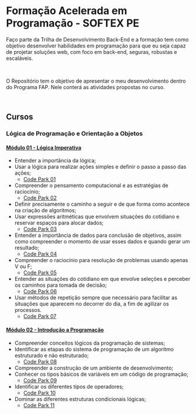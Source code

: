 # Formação Acelerada em Programação - SOFTEX PE

Faço parte da Trilha de Desenvolvimento Back-End e a formação tem como objetivo desenvolver habilidades em programação para que eu seja capaz de projetar soluções web, com foco em back-end, seguras, robustas e escaláveis.

<br>

O Repositório tem o objetivo de apresentar o meu desenvolvimento dentro do Programa FAP. Nele conterá as atividades propostas no curso.

<br>

## Cursos

### Lógica de Programação e Orientação a Objetos

#### [**Módulo 01 - Lógica Imperativa**](https://github.com/marcelofox4/formacao-acelerada-em-programacao-softex/tree/main/01-logica-de-programacao-e-orientacao-a-objetos/m1-logica-imperativa)

- Entender a importância da lógica;
- Usar a lógica para realizar ações simples e definir o passo a passo das ações;
  - [Code Park 01](https://github.com/marcelofox4/formacao-acelerada-em-programacao-softex/tree/main/01-logica-de-programacao-e-orientacao-a-objetos/m1-logica-imperativa/01-code-park)
- Compreender o pensamento computacional e as estratégias de raciocínio;
  - [Code Park 02](https://github.com/marcelofox4/formacao-acelerada-em-programacao-softex/tree/main/01-logica-de-programacao-e-orientacao-a-objetos/m1-logica-imperativa/02-code-park)
- Definir precisamente o caminho a seguir e de que forma como acontece na criação de algoritmos;
- Usar expressões aritméticas que envolvem situações do cotidiano e reservar espaços para alocar dados;
  - [Code Park 03](https://github.com/marcelofox4/formacao-acelerada-em-programacao-softex/tree/main/01-logica-de-programacao-e-orientacao-a-objetos/m1-logica-imperativa/03-code-park)
- Entender a importância de dados para conclusão de objetivos, assim como compreender o momento de usar esses dados e quando gerar um resultado;
  - [Code Park 04](https://github.com/marcelofox4/formacao-acelerada-em-programacao-softex/tree/main/01-logica-de-programacao-e-orientacao-a-objetos/m1-logica-imperativa/04-code-park)
- Compreender o raciocínio para resolução de problemas usando apenas V ou F;
  - [Code Park 05](https://github.com/marcelofox4/formacao-acelerada-em-programacao-softex/tree/main/01-logica-de-programacao-e-orientacao-a-objetos/m1-logica-imperativa/05-code-park)
- Entender as situações do cotidiano em que envolve seleções e perceber os caminhos para tomada de decisão;
  - [Code Park 06](https://github.com/marcelofox4/formacao-acelerada-em-programacao-softex/tree/main/01-logica-de-programacao-e-orientacao-a-objetos/m1-logica-imperativa/06-code-park)
- Usar métodos de repetição sempre que necessário para facilitar as situações que aparecem no decorrer do dia, a fim de agilizar os processos.
  - [Code Park 07](https://github.com/marcelofox4/formacao-acelerada-em-programacao-softex/tree/main/01-logica-de-programacao-e-orientacao-a-objetos/m1-logica-imperativa/07-code-park)

#### [Módulo 02 - Introdução a Programação](https://github.com/marcelofox4/formacao-acelerada-em-programacao-softex/tree/main/01-logica-de-programacao-e-orientacao-a-objetos/m2-introducao-a-programacao)

- Compreender conceitos lógicos da programação de sistemas;
- Identificar as etapas do sistema de programação de um algoritmo estruturado e não estruturado;
  - [Code Park  08](https://github.com/marcelofox4/formacao-acelerada-em-programacao-softex/tree/main/01-logica-de-programacao-e-orientacao-a-objetos/m2-introducao-a-programacao/08-code-park)
- Compreender a construção de um ambiente de desenvolvimento;
- Conhecer os tipos básicos de variáveis em um código de programação;
  - [Code Park 09]()
- Identificar os diferentes tipos de operadores;
  - [Code Park 10]()
- Dominar as diferentes estruturas condicionais lógicas;
  - [Code Park 11]()
